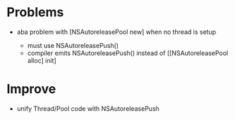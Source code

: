 # Problems

* aba problem with [NSAutoreleasePool new] when no thread is setup

   * must use NSAutoreleasePush()
   * compiler emits NSAutoreleasePush()  instead of [[NSAutoreleasePool alloc] init]

# Improve

* unify Thread/Pool code with  NSAutoreleasePush
